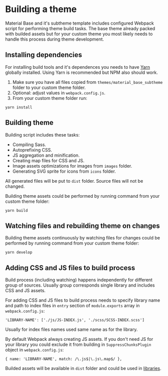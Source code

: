 Building a theme
================

Material Base and it's subtheme template includes configured Webpack script for performing theme build tasks.
The base theme already packed with builded assets but for your custom theme you most likely needs to handle this process during theme development.

Installing dependencies
-----------------------

For installing build tools and it's dependences you needs to have [Yarn](https://yarnpkg.com/) globally installed. Using Yarn is recommended but NPM also should work.

1. Make sure you have all files copied from `themes/material_base_subtheme` folder to your custom theme folder.
2. Optional: adjust values in `webpack.config.js`.
3. From your custom theme folder run:

~~~
yarn install
~~~

Building theme
--------------

Building script includes these tasks:

* Compiling Sass.
* Autoprefixing CSS.
* JS aggregation and minification.
* Creating map files for CSS and JS.
* Image assets optimizations for images from `images` folder.
* Generating SVG sprite for icons from `icons` folder.

All generated files will be put to `dist` folder.
Source files will not be changed. 

Building theme assets could be performed by running command from your custom theme folder:

~~~
yarn build
~~~

Watching files and rebuilding theme on changes
----------------------------------------------

Building theme assets continuously by watching files for changes could be performed by running command from your custom theme folder:

~~~
yarn develop
~~~

Adding CSS and JS files to build process
----------------------------------------

Build process (including watching) happens independently for different group of sources.
Usually group corresponds single library and includes CSS and JS assets.

For adding CSS and JS files to build process needs to specify library name and path to index files in `entry` section of `module.exports` array in `webpack.config.js`:

~~~
'LIBRARY-NAME': ['./js/JS-INDEX.js', './scss/SCSS-INDEX.scss']
~~~

Usually for index files names used same name as for the library.

By default Webpack always creating JS assets.
If you don't need JS for your library you could exclude it from building in `SuppressChunksPlugin` object in `webpack.config.js`:

~~~
{ name: 'LIBRARY-NAME', match: /\.js$|\.js\.map$/ },
~~~

Builded assets will be available in `dist` folder and could be used in [libraries](/libraries.md).
